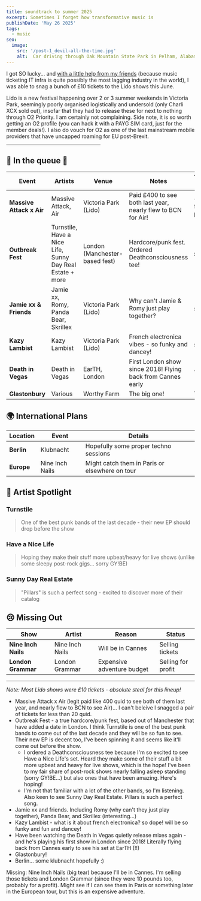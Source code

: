 ```yaml
---
title: soundtrack to summer 2025
excerpt: Sometimes I forget how transformative music is
publishDate: 'May 26 2025'
tags:
  - music
seo:
  image:
    src: '/post-1_devil-all-the-time.jpg'
    alt:  Car driving through Oak Mountain State Park in Pelham, Alabama
---
```

I got SO lucky... and <a href='https://open.spotify.com/track/2RnPATK99oGOZygnD2GTO6?si=ff12a1716439487c'>with a little help from my friends</a> (because music ticketing IT infra is quite possibly the most lagging industry in the world), I was able to snag a bunch of £10 tickets to the Lido shows this June.

Lido is a new festival happening over 2 or 3 summer weekends in Victoria Park, seemingly poorly organised logistically and undersold (only Charli XCX sold out), insofar that they had to release these for next to nothing through O2 Priority. I am certainly not complaining. 
Side note, it is so worth getting an O2 profile (you can hack it with a PAYG SIM card, just for the member deals!). I also do vouch for O2 as one of the last mainstream mobile providers that have uncapped roaming for EU post-Brexit. 

<hr align = "left" width="50%">

## 🎵 In the queue 🎫 

| Event | Artists | Venue | Notes | Ticket Cost |
|-------|---------|-------|-------|-------------|
| **Massive Attack x Air** | Massive Attack, Air | Victoria Park (Lido) | Paid £400 to see both last year, nearly flew to BCN for Air! | < £20 for pair |
| **Outbreak Fest** | Turnstile, Have a Nice Life, Sunny Day Real Estate + more | London (Manchester-based fest) | Hardcore/punk fest. Ordered Deathconsciousness tee! | £10 |
| **Jamie xx & Friends** | Jamie xx, Romy, Panda Bear, Skrillex | Victoria Park (Lido) | Why can't Jamie & Romy just play together? | £10 |
| **Kazy Lambist** | Kazy Lambist | Victoria Park (Lido) | French electronica vibes - so funky and dancey! | £10 |
| **Death in Vegas** | Death in Vegas | EarTH, London | First London show since 2018! Flying back from Cannes early | TBD |
| **Glastonbury** | Various | Worthy Farm | The big one! | TBD |

## 🌍 International Plans

| Location | Event | Details |
|----------|-------|---------|
| **Berlin** | Klubnacht | Hopefully some proper techno sessions |
| **Europe** | Nine Inch Nails | Might catch them in Paris or elsewhere on tour |

## 🎯 Artist Spotlight

### Turnstile
> One of the best punk bands of the last decade - their new EP should drop before the show

### Have a Nice Life  
> Hoping they make their stuff more upbeat/heavy for live shows (unlike some sleepy post-rock gigs... sorry GY!BE)

### Sunny Day Real Estate
> "Pillars" is such a perfect song - excited to discover more of their catalog

## 😢 Missing Out

| Show | Artist | Reason | Status |
|------|--------|---------|---------|
| **Nine Inch Nails** | Nine Inch Nails | Will be in Cannes | Selling tickets |
| **London Grammar** | London Grammar | Expensive adventure budget | Selling for profit |

---

*Note: Most Lido shows were £10 tickets - absolute steal for this lineup!*

- Massive Attack x Air (legit paid like 400 quid to see both of them last year, and nearly flew to BCN to see Air)... I can't beleive I snagged a pair of tickets for less than 20 quid. 
- Outbreak Fest - a true hardcore/punk fest, based out of Manchester that have added a date in London. I think Turnstile is one of the best punk bands to come out of the last decade and they will be so fun to see. Their new EP is decent too, I've been spinning it and seems like it'll come out before the show. 
  - I ordered a Deathconsciousness tee because I'm so excited to see Have a Nice Life's set. Heard they make some of their stuff a bit more upbeat and heavy for live shows, which is the hope!
  I've been to my fair share of post-rock shows nearly falling asleep standing (sorry GY!BE...) but also ones that have been amazing. Here's hoping!
  - I'm not that familiar with a lot of the other bands, so I'm listening. Also keen to see Sunny Day Real Estate. Pillars is such a perfect song. 
- Jamie xx and friends. Including Romy (why can't they just play together), Panda Bear, and Skrillex (interesting...)
- Kazy Lambist - what is it about french electronica? so dope! will be so funky and fun and dancey!
- Have been watching the Death in Vegas quietly release mixes again - and he's playing his first show in London since 2018! Literally flying back from Cannes early to see his set at EarTH (!!)
- Glastonbury!
- Berlin... some klubnacht hopefully :) 

Missing: Nine Inch Nails (big tear) because I'll be in Cannes. I'm selling those tickets and London Grammar (since they were 10 pounds too, probably for a profit). Might see if I can see them in Paris or something later in the European tour, but this is an expensive adventure. 